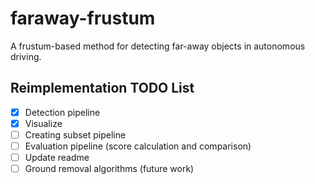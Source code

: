 # faraway-frustum
A frustum-based method for detecting far-away objects in autonomous driving.


## Reimplementation TODO List

- [x] Detection pipeline
- [x] Visualize 
- [ ] Creating subset pipeline
- [ ] Evaluation pipeline (score calculation and comparison)
- [ ] Update readme
- [ ] Ground removal algorithms (future work)
